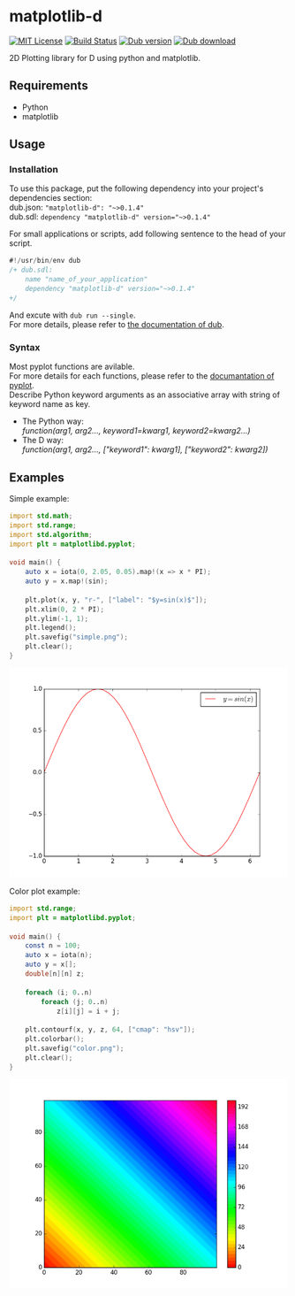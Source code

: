 # matplotlib-d

[![MIT License](http://img.shields.io/badge/license-MIT-blue.svg?style=flat)](LICENSE)
[![Build Status](https://travis-ci.org/koji-kojiro/matplotlib-d.svg?branch=master)](https://travis-ci.org/koji-kojiro/matplotlib-d)
[![Dub version](https://img.shields.io/dub/v/matplotlib-d.svg)](https://code.dlang.org/packages/matplotlib-d)
[![Dub download](https://img.shields.io/dub/dt/matplotlib-d.svg)](https://code.dlang.org/packages/matplotlib-d)

2D Plotting library for D using python and matplotlib.  

## Requirements
- Python
- matplotlib

## Usage
### Installation
To use this package, put the following dependency into your project's dependencies section:  
dub.json: `"matplotlib-d": "~>0.1.4"`  
dub.sdl: `dependency "matplotlib-d" version="~>0.1.4"`  

For small applications or scripts, add following sentence to the head of your script.  
```d
#!/usr/bin/env dub
/+ dub.sdl:
	name "name_of_your_application"
	dependency "matplotlib-d" version="~>0.1.4"
+/
```
And excute with `dub run --single`.  
For more details, please refer to [the documentation of dub](https://code.dlang.org/getting_started).  

### Syntax
Most pyplot functions are avilable.  
For more details for each functions, please refer to the [documantation of pyplot](http://matplotlib.org/api/pyplot_summary.html).  
Describe Python keyword arguments as an associative array with string of keyword name as key.  

- The Python way:  
*function(arg1, arg2..., keyword1=kwarg1, keyword2=kwarg2...)*  
- The D way:  
*function(arg1, arg2..., ["keyword1": kwarg1], ["keyword2": kwarg2])*  


## Examples

Simple example:
```d
import std.math;
import std.range;
import std.algorithm;
import plt = matplotlibd.pyplot;

void main() {
	auto x = iota(0, 2.05, 0.05).map!(x => x * PI);
	auto y = x.map!(sin);

	plt.plot(x, y, "r-", ["label": "$y=sin(x)$"]);
	plt.xlim(0, 2 * PI);
	plt.ylim(-1, 1);
	plt.legend();
	plt.savefig("simple.png");
	plt.clear();
}
```
![Simple example](./examples/simple.png)

Color plot example:

```d
import std.range;
import plt = matplotlibd.pyplot;

void main() {
	const n = 100;
	auto x = iota(n);
	auto y = x[];
	double[n][n] z;
		
	foreach (i; 0..n)
		foreach (j; 0..n)
			z[i][j] = i + j;
	    
	plt.contourf(x, y, z, 64, ["cmap": "hsv"]);
	plt.colorbar();
	plt.savefig("color.png");
	plt.clear();
}
```
![Color plot example](./examples/color.png)
